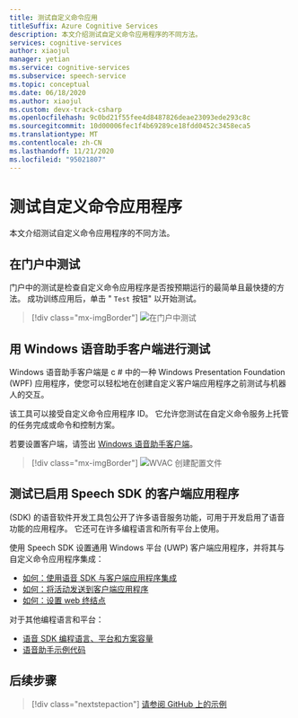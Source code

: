 ```yaml
---
title: 测试自定义命令应用
titleSuffix: Azure Cognitive Services
description: 本文介绍测试自定义命令应用程序的不同方法。
services: cognitive-services
author: xiaojul
manager: yetian
ms.service: cognitive-services
ms.subservice: speech-service
ms.topic: conceptual
ms.date: 06/18/2020
ms.author: xiaojul
ms.custom: devx-track-csharp
ms.openlocfilehash: 9c0bd21f55fee4d8487826deae23093ede293c8c
ms.sourcegitcommit: 10d00006fec1f4b69289ce18fdd0452c3458eca5
ms.translationtype: MT
ms.contentlocale: zh-CN
ms.lasthandoff: 11/21/2020
ms.locfileid: "95021807"
---
```

# <a name="test-your-custom-commands-application"></a>测试自定义命令应用程序

本文介绍测试自定义命令应用程序的不同方法。

## <a name="test-in-the-portal"></a>在门户中测试

门户中的测试是检查自定义命令应用程序是否按预期运行的最简单且最快捷的方法。 成功训练应用后，单击 " `Test` 按钮" 以开始测试。

> [!div class="mx-imgBorder"]
> ![在门户中测试](media/custom-commands/create-basic-test-chat.png)

## <a name="test-with-windows-voice-assistant-client"></a>用 Windows 语音助手客户端进行测试

Windows 语音助手客户端是 c # 中的一种 Windows Presentation Foundation (WPF) 应用程序，使您可以轻松地在创建自定义客户端应用程序之前测试与机器人的交互。

该工具可以接受自定义命令应用程序 ID。 它允许您测试在自定义命令服务上托管的任务完成或命令和控制方案。

若要设置客户端，请签出 [Windows 语音助手客户端](https://github.com/Azure-Samples/Cognitive-Services-Voice-Assistant/tree/master/clients/csharp-wpf)。

> [!div class="mx-imgBorder"]
> ![WVAC 创建配置文件](media/custom-commands/conversation.png)

## <a name="test-with-speech-sdk-enabled-client-applications"></a>测试已启用 Speech SDK 的客户端应用程序 
 (SDK) 的语音软件开发工具包公开了许多语音服务功能，可用于开发启用了语音功能的应用程序。 它还可在许多编程语言和所有平台上使用。

使用 Speech SDK 设置通用 Windows 平台 (UWP) 客户端应用程序，并将其与自定义命令应用程序集成：  
- [如何：使用语音 SDK 与客户端应用程序集成](./how-to-custom-commands-setup-speech-sdk.md)
- [如何：将活动发送到客户端应用程序](./how-to-custom-commands-send-activity-to-client.md)
- [如何：设置 web 终结点](./how-to-custom-commands-setup-web-endpoints.md)

对于其他编程语言和平台：
- [语音 SDK 编程语言、平台和方案容量](./speech-sdk.md)
- [语音助手示例代码](https://github.com/Azure-Samples/Cognitive-Services-Voice-Assistant)

## <a name="next-steps"></a>后续步骤

> [!div class="nextstepaction"]
> [请参阅 GitHub 上的示例](https://aka.ms/speech/cc-samples)